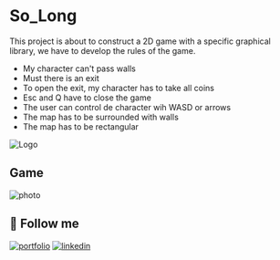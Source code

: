 # So_Long

This project is about to construct a 2D game with a specific graphical library, we have to develop the rules of the game.

* My character can't pass walls
* Must there is an exit
* To open the exit, my character has to take all coins
* Esc and Q have to close the game
* The user can control de character wih WASD or arrows
* The map has to be surrounded with walls
* The map has to be rectangular


![Logo](https://github.com/ayogun/42-project-badges/blob/main/badges/so_longe.png?raw=true)


## Game

![photo](https://imgur.com/a/oGI5LEg)

## 🔗 Follow me
[![portfolio](https://img.shields.io/badge/my_portfolio-000?style=for-the-badge&logo=ko-fi&logoColor=white)](https://github.com/gabrielbastossobral)
[![linkedin](https://img.shields.io/badge/linkedin-0A66C2?style=for-the-badge&logo=linkedin&logoColor=white)](https://www.linkedin.com/in/gabriel-bastos-sobral-5aa8ba224/)
